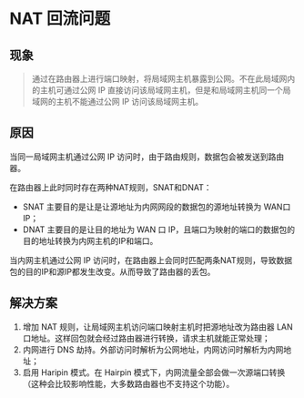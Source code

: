 # NAT 回流问题

## 现象

> 通过在路由器上进行端口映射，将局域网主机暴露到公网。不在此局域网内的主机可通过公网 IP 直接访问该局域网主机，但是和局域网主机同一个局域网的主机不能通过公网 IP 访问该局域网主机。

## 原因

当同一局域网主机通过公网 IP 访问时，由于路由规则，数据包会被发送到路由器。

在路由器上此时同时存在两种NAT规则，SNAT和DNAT：

- SNAT 主要目的是让是让源地址为内网网段的数据包的源地址转换为 WAN口IP；
- DNAT 主要目的是让目的地址为 WAN 口 IP，且端口为映射的端口的数据包的目的地址转换为内网主机的IP和端口。

当内网主机通过公网 IP 访问时，在路由器上会同时匹配两条NAT规则，导致数据包的目的IP和源IP都发生改变。从而导致了路由器的丢包。

## 解决方案

1. 增加 NAT 规则，让局域网主机访问端口映射主机时把源地址改为路由器 LAN 口地址。这样回包就会经过路由器进行转换，请求主机就能正常处理；
2. 内网进行 DNS 劫持。外部访问时解析为公网地址，内网访问时解析为内网地址；
3. 启用 Haripin 模式。在 Hairpin 模式下，内网流量全部会做一次源端口转换（这种会比较影响性能，大多数路由器也不支持这个功能）。
